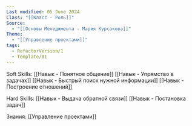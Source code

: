 ```yaml
---
Last modified: 05 June 2024
Class: "[[Класс - Роль]]"
Source:
  - "[[Основы Менеджмента - Мария Курсакова]]"
Theme:
  - "[[Управление проектами]]"
tags:
  - RefactorVersion/1
  - Template/01
---
```

Soft Skills:
[[Навык - Понятное общение]]
[[Навык - Упрямство в задачах]]
[[Навык - Быстрый поиск нужной информации]]
[[Навык - Построение отношений]]

Hard Skills:
[[Навык - Выдача обратной связи]]
[[Навык - Постановка задач]]

Знания:
[[Управление проектами]]